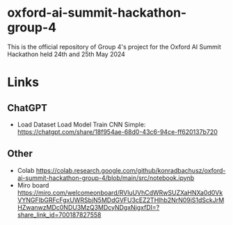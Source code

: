 # oxford-ai-summit-hackathon-group-4
This is the official repository of Group 4's project for the Oxford AI Summit Hackathon held 24th and 25th May 2024

# Links
## ChatGPT
- Load Dataset Load Model Train CNN Simple: https://chatgpt.com/share/18f954ae-68d0-43c6-94ce-ff620137b720

## Other
- Colab https://colab.research.google.com/github/konradbachusz/oxford-ai-summit-hackathon-group-4/blob/main/src/notebook.ipynb
- Miro board https://miro.com/welcomeonboard/RVluUVhCdWRwSUZXaHNXa0d0VkVYNGFIbGRFcFgxUWRSbjN5MDdGVFU3cEZ2THlhb2NrN09iS1dSckJrMHZwanwzMDc0NDU3MzQ3MDcyNDgxNjgxfDI=?share_link_id=700187827558
